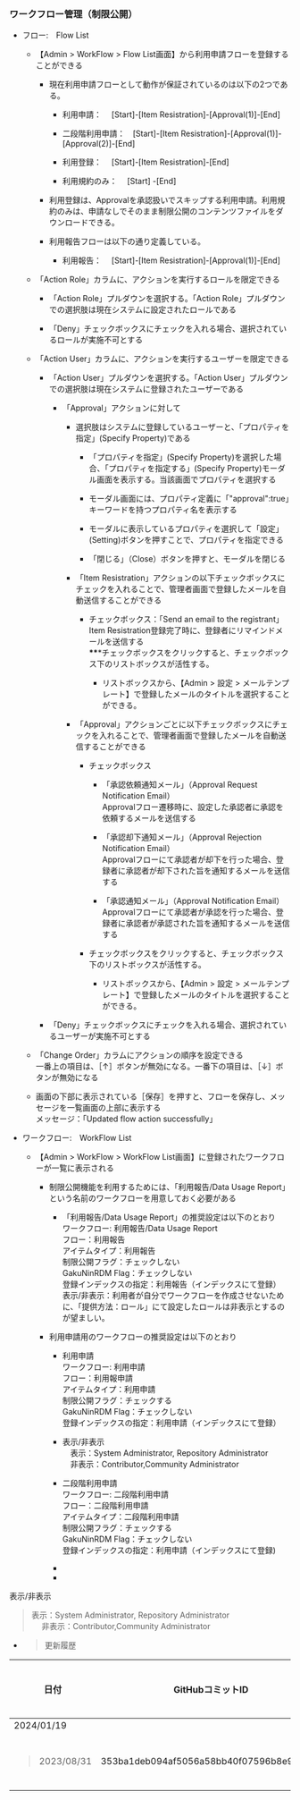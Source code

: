 ### ワークフロー管理（制限公開）

  - フロー:　Flow List
    
      - 【Admin \> WorkFlow \> Flow List画面】から利用申請フローを登録することができる
        
          - 現在利用申請フローとして動作が保証されているのは以下の2つである。
            
              - 利用申請： 　\[Start\]-\[Item Resistration\]-\[Approval(1)\]-\[End\]
            
              - 二段階利用申請：　\[Start\]-\[Item Resistration\]-\[Approval(1)\]-\[Approval(2)\]-\[End\]
            
              - 利用登録： 　\[Start\]-\[Item Resistration\]-\[End\]
            
              - 利用規約のみ： 　\[Start\] -\[End\]
        
          - 利用登録は、Approvalを承認扱いでスキップする利用申請。利用規約のみは、申請なしでそのまま制限公開のコンテンツファイルをダウンロードできる。
        
          - 利用報告フローは以下の通り定義している。
            
              - 利用報告： 　\[Start\]-\[Item Resistration\]-\[Approval(1)\]-\[End\]
    
      - 「Action Role」カラムに、アクションを実行するロールを限定できる
        
          - 「Action Role」プルダウンを選択する。「Action Role」プルダウンでの選択肢は現在システムに設定されたロールである
        
          - 「Deny」チェックボックスにチェックを入れる場合、選択されているロールが実施不可とする
    
      - 「Action User」カラムに、アクションを実行するユーザーを限定できる
        
          - 「Action User」プルダウンを選択する。「Action User」プルダウンでの選択肢は現在システムに登録されたユーザーである
            
              - 「Approval」アクションに対して
                
                  - 選択肢はシステムに登録しているユーザーと、「プロパティを指定」(Specify Property)である
                    
                      - 「プロパティを指定」(Specify Property)を選択した場合、「プロパティを指定する」(Specify Property)モーダル画面を表示する。当該画面でプロパティを選択する
                    
                      - モーダル画面には、プロパティ定義に「"approval":true」キーワードを持つプロパティ名を表示する
                    
                      - モーダルに表示しているプロパティを選択して「設定」(Setting)ボタンを押すことで、プロパティを指定できる
                    
                      - 「閉じる」（Close）ボタンを押すと、モーダルを閉じる
                
                  - 「Item Resistration」アクションの以下チェックボックスにチェックを入れることで、管理者画面で登録したメールを自動送信することができる
                    
                      - チェックボックス：「Send an email to the registrant」  
                        Item Resistration登録完了時に、登録者にリマインドメールを送信する  
                        **\*\***\*チェックボックスをクリックすると、チェックボックス下のリストボックスが活性する。
                        
                          - リストボックスから、【Admin \> 設定 \> メールテンプレート】で登録したメールのタイトルを選択することができる。
                
                  - 「Approval」アクションごとに以下チェックボックスにチェックを入れることで、管理者画面で登録したメールを自動送信することができる
                    
                      - チェックボックス
                        
                          - 「承認依頼通知メール」（Approval Request Notification Email）  
                            Approvalフロー遷移時に、設定した承認者に承認を依頼するメールを送信する
                        
                          - 「承認却下通知メール」（Approval Rejection Notification Email）  
                            Approvalフローにて承認者が却下を行った場合、登録者に承認者が却下された旨を通知するメールを送信する
                        
                          - 「承認通知メール」（Approval Notification Email）  
                            Approvalフローにて承認者が承認を行った場合、登録者に承認者が承認された旨を通知するメールを送信する
                    
                      - チェックボックスをクリックすると、チェックボックス下のリストボックスが活性する。
                        
                          - リストボックスから、【Admin \> 設定 \> メールテンプレート】で登録したメールのタイトルを選択することができる。
        
          - 「Deny」チェックボックスにチェックを入れる場合、選択されているユーザーが実施不可とする
    
      - 「Change Order」カラムにアクションの順序を設定できる  
        一番上の項目は、［↑］ボタンが無効になる。一番下の項目は、［↓］ボタンが無効になる
    
      - 画面の下部に表示されている［保存］を押すと、フローを保存し、メッセージを一覧画面の上部に表示する  
        メッセージ：「Updated flow action successfully」

  - ワークフロー:　WorkFlow List
    
      - 【Admin \> WorkFlow \> WorkFlow List画面】に登録されたワークフローが一覧に表示される
        
          - 制限公開機能を利用するためには、「利用報告/Data Usage Report」という名前のワークフローを用意しておく必要がある
            
              - 「利用報告/Data Usage Report」の推奨設定は以下のとおり  
                ワークフロー: 利用報告/Data Usage Report  
                フロー：利用報告  
                アイテムタイプ：利用報告  
                制限公開フラグ：チェックしない  
                GakuNinRDM Flag：チェックしない  
                登録インデックスの指定：利用報告（インデックスにて登録）  
                表示/非表示：利用者が自分でワークフローを作成させないために、「提供方法：ロール」にて設定したロールは非表示とするのが望ましい。
        
          - 利用申請用のワークフローの推奨設定は以下のとおり
            
              - 利用申請  
                ワークフロー: 利用申請  
                フロー：利用報申請  
                アイテムタイプ：利用申請  
                制限公開フラグ：チェックする  
                GakuNinRDM Flag：チェックしない  
                登録インデックスの指定：利用申請（インデックスにて登録）
            
              - 表示/非表示  
                　表示：System Administrator, Repository Administrator  
                　非表示：Contributor,Community Administrator
            
              - 二段階利用申請  
                ワークフロー: 二段階利用申請  
                フロー：二段階利用申請  
                アイテムタイプ：二段階利用申請  
                制限公開フラグ：チェックする  
                GakuNinRDM Flag：チェックしない  
                登録インデックスの指定：利用申請（インデックスにて登録)
            
              - 
              - 
表示/非表示 　

> 表示：System Administrator, Repository Administrator  
> 　 非表示：Contributor,Community Administrator

  - > 更新履歴

<table>
<thead>
<tr class="header">
<th>日付</th>
<th>GitHubコミットID</th>
<th>更新内容</th>
</tr>
</thead>
<tbody>
<tr class="odd">
<td>2024/01/19</td>
<td></td>
<td></td>
</tr>
<tr class="even">
<td><blockquote>
<p>2023/08/31</p>
</blockquote></td>
<td>353ba1deb094af5056a58bb40f07596b8e95a562</td>
<td>初版作成</td>
</tr>
</tbody>
</table>